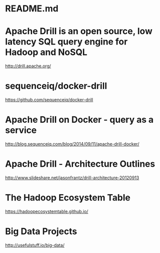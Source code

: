 README.md
=========

# Apache Drill is an open source, low latency SQL query engine for Hadoop and NoSQL
http://drill.apache.org/

# sequenceiq/docker-drill
https://github.com/sequenceiq/docker-drill

# Apache Drill on Docker - query as a service
http://blog.sequenceiq.com/blog/2014/09/11/apache-drill-docker/

# Apache Drill - Architecture Outlines
http://www.slideshare.net/jasonfrantz/drill-architecture-20120913

# The Hadoop Ecosystem Table
https://hadoopecosystemtable.github.io/

# Big Data Projects
http://usefulstuff.io/big-data/

